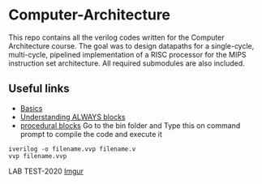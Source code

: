 # Computer-Architecture
This repo contains all the verilog codes written for the Computer Architecture course.
The goal was to design datapaths for a single-cycle, multi-cycle, pipelined implementation of a RISC processor for the MIPS instruction set architecture. All required submodules are also included.

## Useful links
* [Basics](https://class.ece.uw.edu/371/peckol/doc/Tutorials/VerilogTutorial-Hauck.pdf)
* [Understanding ALWAYS blocks](https://class.ece.uw.edu/371/peckol/doc/Always@.pdf)
* [procedural blocks](http://www.asic-world.com/verilog/vbehave1.html)
Go to the bin folder and Type this on command prompt to compile the code and execute it
```
iverilog -o filename.vvp filename.v
vvp filename.vvp
```

LAB TEST-2020
[Imgur](https://i.imgur.com/ZMACAny.jpg)
